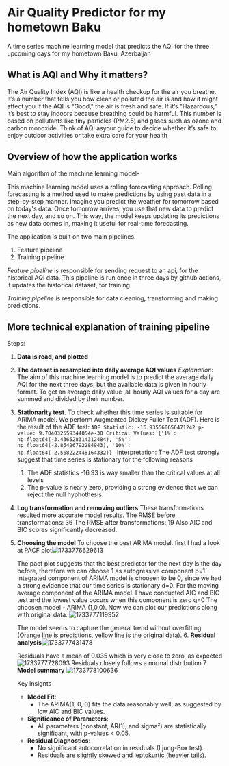 # Air Quality Predictor for my hometown Baku

A  time series machine learning model that predicts the AQI for the three upcoming days for  my hometown Baku, Azerbaijan

## What is AQI and Why it matters?

The Air Quality Index (AQI) is like a health checkup for the air you breathe. It’s a number that tells you how clean or polluted the air is and how it might affect you.If the AQI is "Good," the air is fresh and safe. If it’s "Hazardous," it’s best to stay indoors because breathing could be harmful. This number is based on pollutants like tiny particles (PM2.5) and gases such as ozone and carbon monoxide. Think of AQI asyour guide to decide whether it’s safe to enjoy outdoor activities or take extra care for your health

## Overview of how the application works

Main algorithm of the machine learning model-

This machine  learning model uses a rolling forecasting approach.
Rolling forecasting is a method used to make predictions by using past data in a step-by-step manner. Imagine you predict the weather for tomorrow based on today's data. Once tomorrow arrives, you use that new data to predict the next day, and so on. This way, the model keeps updating its predictions as new data comes in, making it useful for real-time forecasting.

The application is built on two main pipelines.

1. Feature pipeline
2. Training pipeline

*Feature pipeline* is responsible for sending request to an api,  for the historical AQI data. This pipeline is run once in three days  by github actions, it updates  the historical dataset, for training.

*Training pipeline* is responsible for data cleaning, transforming and making predictions.

## More technical explanation of training pipeline

Steps:

1. **Data is read, and plotted**
2. **The dataset is  resampled into daily average AQI values**
   *Explanation*: The  aim of this machine learning model is to predict the  average daily  AQI for the next three days,  but the available data is given in hourly format. To get an average  daily value ,all hourly AQI values  for a day are  summed and divided by their number.
3. **Stationarity test.**
   To  check whether this  time series is suitable for ARIMA model. We perform  Augmented Dickey Fuller Test (ADF). Here is the result of the ADF test:
   ```ADF Statistic: -16.935560656471242 p-value: 9.704032559344054e-30 Critical Values: {'1%': np.float64(-3.436528314312484), '5%': np.float64(-2.86426792284943), '10%': np.float64(-2.568222448164332)} ```
   Interpretation: The ADF test strongly suggest that time series is stationary for the following reasons

   1. The ADF statistics -16.93 is  way smaller than the critical values at all levels
   2. The p-value is nearly zero, providing a strong evidence that   we can reject the null hyphothesis.
4. **Log transformation and  removing outliers**
   These transformations resulted  more accurate  model results.
   The RMSE before transformations: 36
   The RMSE after transformations: 19
   Also  AIC and BIC scores  significantly decreased.
5. **Choosing the model**
   To choose the best ARIMA model. first I had a look at PACF plot![1733776629613](images/README/1733776629613.png)

   The pacf plot suggests that  the best  predictor for the  next day is the day before, therefore we can  choose 1 as autogressive component p=1.
   Integrated component of  ARIMA model is choosen to be 0, since  we had a strong evidence that our time series is stationary d=0.
   For the moving average  component of  the ARIMA model. I have conducted AIC  and BIC test and the lowest value occurs  when this component is zero q=0
   The choosen model - ARIMA (1,0,0).
   Now we can plot our predictions along with original data.
   ![1733777119952](images/README/1733777119952.png)

   The model seems to capture the general  trend without overfitting (Orange line  is predictions, yellow line is the original data).
   6. **Residual analysis**![1733777431478](images/README/1733777431478.png)

   Residuals  have a mean  of 0.035 which is very close to zero, as expected
   ![1733777728093](images/README/1733777728093.png)
   Residuals closely follows a normal distribution
   7. **Model summary**
   ![1733778100636](images/README/1733778100636.png)

   Key insignts

   * **Model Fit**:
     * The ARIMA(1, 0, 0) fits the data reasonably well, as suggested by low AIC and BIC values.
   * **Significance of Parameters**:
     * All parameters (constant, AR(1), and sigma²) are statistically significant, with p-values < 0.05.
   * **Residual Diagnostics**:
     * No significant autocorrelation in residuals (Ljung-Box test).
     * Residuals are slightly skewed and leptokurtic (heavier tails).
